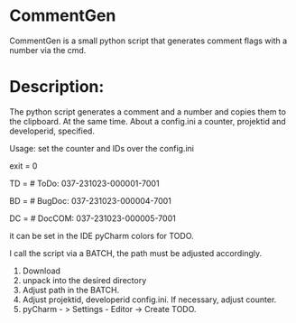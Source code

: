 # CommentGen
CommentGen is a small python script that generates comment flags with a number via the cmd. 

# Description:
The python script generates a comment and a number and copies them to the clipboard. At the same time. 
About a config.ini a counter, projektid and developerid, specified. 

  Usage: set the counter and IDs over the config.ini
  
  exit = 0

  TD = # ToDo: 037-231023-000001-7001

  BD = # BugDoc: 037-231023-000004-7001

  DC = # DocCOM: 037-231023-000005-7001   

it can be set in the IDE pyCharm colors for TODO. 

I call the script via a BATCH, the path must be adjusted accordingly.  

1. Download 
2. unpack into the desired directory
2. Adjust path in the BATCH. 
3. Adjust projektid, developerid config.ini. If necessary, adjust counter. 
4. pyCharm - > Settings - Editor -> Create TODO.  
